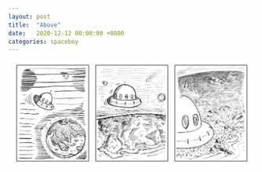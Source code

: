 ```yaml
---
layout: post
title:  "Above"
date:   2020-12-12 00:00:00 +0000
categories: spaceboy
---
```


[![Above](spaceboy/28%20-%20above.png)](spaceboy/28%20-%20above.png)

